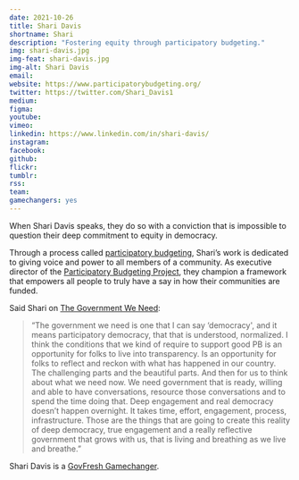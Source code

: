 ```yaml
---
date: 2021-10-26
title: Shari Davis
shortname: Shari
description: "Fostering equity through participatory budgeting."
img: shari-davis.jpg
img-feat: shari-davis.jpg
img-alt: Shari Davis
email: 
website: https://www.participatorybudgeting.org/
twitter: https://twitter.com/Shari_Davis1
medium: 
figma: 
youtube: 
vimeo: 
linkedin: https://www.linkedin.com/in/shari-davis/
instagram: 
facebook: 
github: 
flickr: 
tumblr: 
rss: 
team: 
gamechangers: yes
---
```


When Shari Davis speaks, they do so with a conviction that is impossible to question their deep commitment to equity in democracy. 

Through a process called [participatory budgeting](https://www.participatorybudgeting.org/what-is-pb/), Shari’s work is dedicated to giving voice and power to all members of a community. As executive director of the [Participatory Budgeting Project](https://www.participatorybudgeting.org), they champion a framework that empowers all people to truly have a say in how their communities are funded.

Said Shari on [The Government We Need](https://thegovweneed.com/episode/how-government-can-make-public-budgeting-more-participatory):

> “The government we need is one that I can say ‘democracy', and it means participatory democracy, that that is understood, normalized. I think the conditions that we kind of require to support good PB is an opportunity  for folks to live into transparency. Is an opportunity for folks to reflect and reckon with what has happened in our country. The challenging parts and the beautiful parts. And then for us to think about what we need now. We need government that is ready, willing and able to have conversations, resource those conversations and to spend the time doing that. Deep engagement and real democracy doesn’t happen overnight. It takes time, effort, engagement, process, infrastructure. Those are the things that are going to create this reality of deep democracy, true engagement and a really reflective government that grows with us, that is living and breathing as we live and breathe.”

Shari Davis is a [GovFresh Gamechanger](https://govfresh.com/gamechangers).